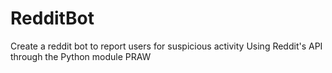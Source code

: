 # RedditBot
Create a reddit bot to report users for suspicious activity
Using Reddit's API through the Python module PRAW
